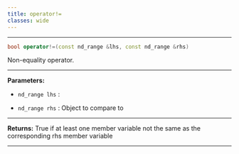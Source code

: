 ```yaml
---
title: operator!=
classes: wide
---
```



---

```cpp
bool operator!=(const nd_range &lhs, const nd_range &rhs)
```


Non-equality operator. 


---
**Parameters:**

 - `nd_range lhs`
: 

 - `nd_range rhs`
: Object to compare to 


---
**Returns:** True if at least one member variable not the same as the corresponding rhs member variable 

---
